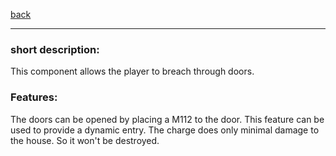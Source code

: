 [back](../components.md)
<hr>

### short description:
This component allows the player to breach through doors.

### Features:
The doors can be opened by placing a M112 to the door. This feature can be used to provide a dynamic entry. The charge does only minimal damage to the house. So it won't be destroyed.

